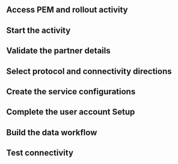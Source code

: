 ## Access PEM and rollout activity

## Start the activity

## Validate the partner details

## Select protocol and connectivity directions

## Create the service configurations

## Complete the user account Setup

## Build the data workflow

## Test connectivity
